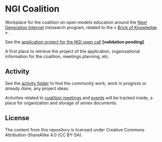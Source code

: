 # NGI Coalition

Workplace for the coalition on open models education around the [Next Generation Internet](https://www.ngi.eu/) (re)search program, related to the « [Brick of
Knowledge](https://open-models.org) ».

See the [application project for the NGI open call](/activity/ngi-application.md) **[validation pending]**.

A first place to retrieve the project of the application, organisational information for the coalition, meetings
planning, etc.

## Activity

See the [activity folder](/activity) to find the community work, work in progress or already done, any project ideas.

Activities related to [coalition meetings](/activity/meetings) and [events](/activity/events) will be tracked inside, a place for organization and storage of annex documents.

## License

The content from this repository is licensed under Creative Commons Attribution-ShareAlike 4.0 (CC BY-SA).
